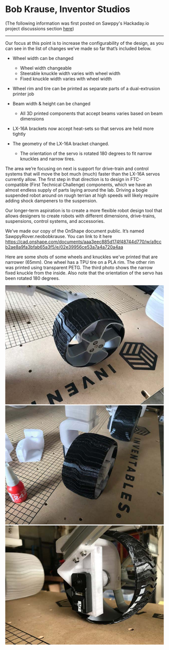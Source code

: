 # Bob Krause, Inventor Studios

(The following information was first posted on Sawppy's Hackaday.io project
discussions section [here](https://hackaday.io/project/158208-sawppy-the-rover/discussion-116870))

_____

Our focus at this point is to increase the configurability of the design, as
you can see in the list of changes we’ve made so far that’s included below. 

* Wheel width can be changed
  * Wheel width changeable
  * Steerable knuckle width varies with wheel width
  * Fixed knuckle width varies with wheel width
* Wheel rim and tire can be printed as separate parts of a dual-extrusion
printer job
* Beam width & height can be changed
  * All 3D printed components that accept beams varies based on beam dimensions
* LX-16A brackets now accept heat-sets so that servos are held more tightly

* The geometry of the LX-16A bracket changed. 
  * The orientation of the servo is rotated 180 degrees to fit narrow knuckles
  and narrow tires.

The area we’re focusing on next is support for drive-train and control systems
that will move the bot much (much) faster than the LX-16A servos currently
allow. The first step in that direction is to design in FTC-compatible (First
Technical Challenge) components, which we have an almost endless supply of
parts laying around the lab. Driving a bogie suspended robot around on rough
terrian at high speeds will likely require adding shock dampeners to the
suspension.

Our longer-term aspiration is to create a more flexible robot design tool
that allows designers to create robots with different dimensions,
drive-trains, suspensions, control systems, and accessories.

We’ve made our copy of the OnShape document public. It’s named
SawppyRover.neobobkrause. You can link to it here
https://cad.onshape.com/documents/aaa3eec885d174f48744d770/w/a9ccb2ae8a9fa3bfab65a3f5/e/02e39956ce53a7a4a720a4aa

Here are some shots of some wheels and knuckles we've printed that are
narrower (65mm). One wheel has a TPU tire on a PLA rim. The other rim was
printed using transparent PETG. The third photo shows the narrow fixed knuckle
from the inside. Also note that the orientation of the servo has been rotated
180 degrees.

![IMG_5787](IMG_5787.jpg)
![IMG_5789](IMG_5789.jpg)
![IMG_5790](IMG_5790.jpg)